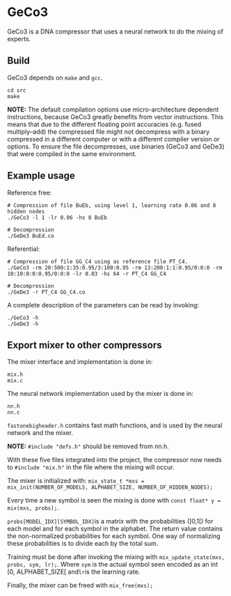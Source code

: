 GeCo3
====
GeCo3 is a DNA compressor that uses a neural network to do the mixing of experts.

Build
----
GeCo3 depends on `make` and `gcc`.

```
cd src
make
```
**NOTE:** The default compilation options use micro-architecture dependent instructions, because GeCo3 greatly benefits from vector instructions. This means that due to the different floating point accuracies (e.g. fused multiply–add) the compressed file might not decompress with a binary compressed in a different computer or with a different compiler version or options. To ensure the file decompresses, use binaries (GeCo3 and GeDe3) that were compiled in the same environment.

Example usage
----
Reference free:
```
# Compression of file BuEb, using level 1, learning rate 0.06 and 8 hidden nodes
./GeCo3 -l 1 -lr 0.06 -hs 8 BuEb

# Decompression
./GeDe3 BuEd.co
```

Referential:
```
# Compression of file GG_C4 using as reference file PT_C4.
./GeCo3 -rm 20:500:1:35:0.95/3:100:0.95 -rm 13:200:1:1:0.95/0:0:0 -rm 10:10:0:0:0.95/0:0:0 -lr 0.03 -hs 64 -r PT_C4 GG_C4

# Decompression
./GeDe3 -r PT_C4 GG_C4.co
```

A complete description of the parameters can be read by invoking:
```
./GeCo3 -h
./GeDe3 -h
```

Export mixer to other compressors
----
The mixer interface and implementation is done in:
```
mix.h
mix.c
```

The neural network implementation used by the mixer is done in:
```
nn.h
nn.c
```

`fastonebigheader.h` contains fast math functions, and is used by the neural network and the mixer.

**NOTE:** `#include "defs.h"` should be removed from nn.h.

With these five files integrated into the project, the compressor now needs to `#include "mix.h"` in the file where the mixing will occur.

The mixer is initialized with: `mix_state_t *mxs = mix_init(NUMBER_OF_MODELS, ALPHABET_SIZE, NUMBER_OF_HIDDEN_NODES);`

Every time a new symbol is seen the mixing is done with `const float* y = mix(mxs, probs);`. 

`probs[MODEL_IDX][SYMBOL_IDX]`is a matrix with the probabilities (]0,1[) for each model and for each symbol in the alphabet. The return value contains the non-normalized probabilities for each symbol. One way of normalizing these probabilities is to divide each by the total sum.

Training must be done after invoking the mixing with `mix_update_state(mxs, probs, sym, lr);`. Where `sym` is the actual symbol seen encoded as an int [0, ALPHABET_SIZE[ and`lr`is the learning rate.

Finally, the mixer can be freed with `mix_free(mxs);`
